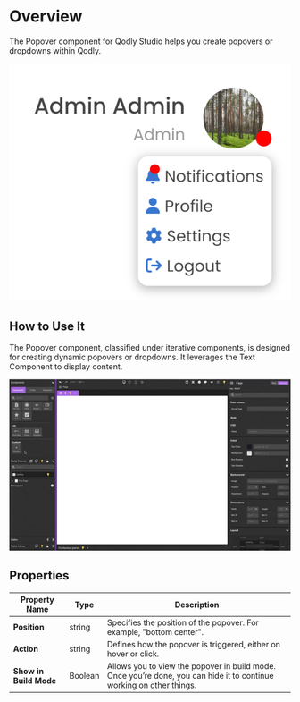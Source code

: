 # Overview

The Popover component for Qodly Studio helps you create popovers or dropdowns within Qodly.

![Popover Component](public/dropdown.png)

## How to Use It

The Popover component, classified under iterative components, is designed for creating dynamic popovers or dropdowns. It leverages the Text Component to display content.

![How to Use](public/htu.gif)

## Properties

| **Property Name**      | **Type** | **Description**                                                                                                      |
| ---------------------- | -------- | -------------------------------------------------------------------------------------------------------------------- |
| **Position**           | string   | Specifies the position of the popover. For example, "bottom center".                                                 |
| **Action**             | string   | Defines how the popover is triggered, either on hover or click.                                                      |
| **Show in Build Mode** | Boolean  | Allows you to view the popover in build mode. Once you’re done, you can hide it to continue working on other things. |
